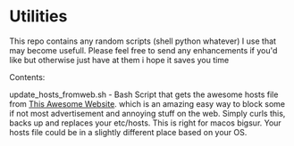 # Utilities 

This repo contains any random scripts (shell python whatever) I use that may become usefull. Please feel free to send any enhancements if you'd like but otherwise just have at them i hope it saves you time

Contents:

update_hosts_fromweb.sh - Bash Script that gets the awesome hosts file from [This Awesome Website](https://winhelp2002.mvps.org/hosts.htm). which is an amazing easy way to block some if not most advertisement and annoying stuff on the web. Simply curls this, backs up and replaces your etc/hosts. This is right for macos bigsur. Your hosts file could be in a slightly different place based on your OS. 
